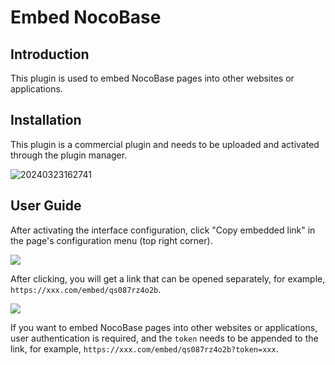 # Embed NocoBase

<PluginInfo commercial="true" name="embed"></PluginInfo>

## Introduction

This plugin is used to embed NocoBase pages into other websites or applications.

## Installation

This plugin is a commercial plugin and needs to be uploaded and activated through the plugin manager.

![20240323162741](https://static-docs.nocobase.com/20240323162741.png)

## User Guide

After activating the interface configuration, click "Copy embedded link" in the page's configuration menu (top right corner).

![](https://static-docs.nocobase.com/f11bd6d5e88d38731d7cd3cb149022c8.png)

After clicking, you will get a link that can be opened separately, for example, `https://xxx.com/embed/qs087rz4o2b`.

![](https://static-docs.nocobase.com/9d847805a00fd07372a474665ec0e968.png)

If you want to embed NocoBase pages into other websites or applications, user authentication is required, and the `token` needs to be appended to the link, for example, `https://xxx.com/embed/qs087rz4o2b?token=xxx`.
